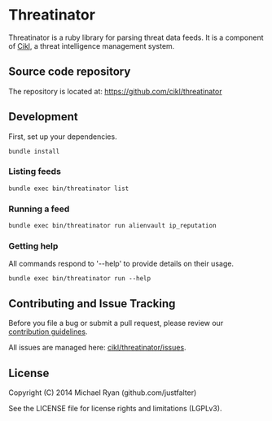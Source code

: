 # Threatinator
Threatinator is a ruby library for parsing threat data feeds. It is a component of [Cikl](https://github.com/cikl/cikl), a threat intelligence management system. 
## Source code repository

The repository is located at: https://github.com/cikl/threatinator

## Development

First, set up your dependencies.

```
bundle install
```

### Listing feeds

```
bundle exec bin/threatinator list
```

### Running a feed

```
bundle exec bin/threatinator run alienvault ip_reputation
```

### Getting help

All commands respond to '--help' to provide details on their usage. 

```
bundle exec bin/threatinator run --help
```

## Contributing and Issue Tracking

Before you file a bug or submit a pull request, please review our 
[contribution guidelines](https://github.com/cikl/cikl/wiki/Contributing).

All issues are managed here: [cikl/threatinator/issues](https://github.com/cikl/threatinator/issues).

## License
Copyright (C) 2014 Michael Ryan (github.com/justfalter)

See the LICENSE file for license rights and limitations (LGPLv3).
